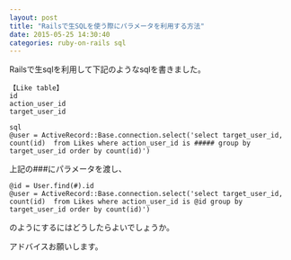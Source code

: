 ```yaml
---
layout: post
title: "Railsで生SQLを使う際にパラメータを利用する方法"
date: 2015-05-25 14:30:40
categories: ruby-on-rails sql
---
```

<p>Railsで生sqlを利用して下記のようなsqlを書きました。</p>

<pre><code>【Like table】
id
action_user_id
target_user_id

sql
@user = ActiveRecord::Base.connection.select('select target_user_id, count(id)  from Likes where action_user_id is ##### group by target_user_id order by count(id)')
</code></pre>

<p>上記の###にパラメータを渡し、</p>

<pre><code>@id = User.find(#).id
@user = ActiveRecord::Base.connection.select('select target_user_id, count(id)  from Likes where action_user_id is @id group by target_user_id order by count(id)')
</code></pre>

<p>のようにするにはどうしたらよいでしょうか。</p>

<p>アドバイスお願いします。</p>
